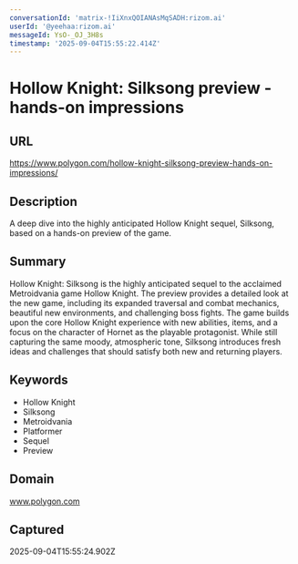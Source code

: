 ```yaml
---
conversationId: 'matrix-!IiXnxQOIANAsMqSADH:rizom.ai'
userId: '@yeehaa:rizom.ai'
messageId: YsO-_OJ_3H8s
timestamp: '2025-09-04T15:55:22.414Z'
---
```

# Hollow Knight: Silksong preview - hands-on impressions

## URL
https://www.polygon.com/hollow-knight-silksong-preview-hands-on-impressions/

## Description
A deep dive into the highly anticipated Hollow Knight sequel, Silksong, based on a hands-on preview of the game.

## Summary
Hollow Knight: Silksong is the highly anticipated sequel to the acclaimed Metroidvania game Hollow Knight. The preview provides a detailed look at the new game, including its expanded traversal and combat mechanics, beautiful new environments, and challenging boss fights. The game builds upon the core Hollow Knight experience with new abilities, items, and a focus on the character of Hornet as the playable protagonist. While still capturing the same moody, atmospheric tone, Silksong introduces fresh ideas and challenges that should satisfy both new and returning players.

## Keywords

- Hollow Knight
- Silksong
- Metroidvania
- Platformer
- Sequel
- Preview

## Domain
www.polygon.com

## Captured
2025-09-04T15:55:24.902Z
